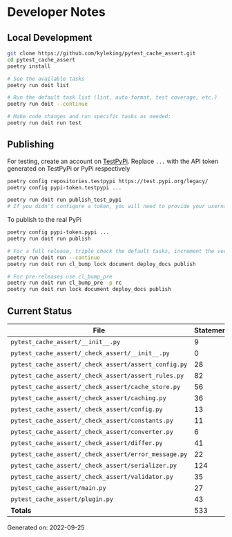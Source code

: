 # Developer Notes

## Local Development

```sh
git clone https://github.com/kyleking/pytest_cache_assert.git
cd pytest_cache_assert
poetry install

# See the available tasks
poetry run doit list

# Run the default task list (lint, auto-format, test coverage, etc.)
poetry run doit --continue

# Make code changes and run specific tasks as needed:
poetry run doit run test
```

## Publishing

For testing, create an account on [TestPyPi](https://test.pypi.org/legacy/). Replace `...` with the API token generated on TestPyPi or PyPi respectively

```sh
poetry config repositories.testpypi https://test.pypi.org/legacy/
poetry config pypi-token.testpypi ...

poetry run doit run publish_test_pypi
# If you didn't configure a token, you will need to provide your username and password to publish
```

To publish to the real PyPi

```sh
poetry config pypi-token.pypi ...
poetry run doit run publish

# For a full release, triple check the default tasks, increment the version, rebuild documentation (twice), and publish!
poetry run doit run --continue
poetry run doit run cl_bump lock document deploy_docs publish

# For pre-releases use cl_bump_pre
poetry run doit run cl_bump_pre -p rc
poetry run doit run lock document deploy_docs publish
```

## Current Status

<!-- {cts} COVERAGE -->
| File                                                 |   Statements |   Missing |   Excluded | Coverage   |
|------------------------------------------------------|--------------|-----------|------------|------------|
| `pytest_cache_assert/__init__.py`                    |            9 |         0 |          0 | 100.0%     |
| `pytest_cache_assert/_check_assert/__init__.py`      |            0 |         0 |          0 | 100.0%     |
| `pytest_cache_assert/_check_assert/assert_config.py` |           28 |         1 |          0 | 96.4%      |
| `pytest_cache_assert/_check_assert/assert_rules.py`  |           82 |         7 |          0 | 91.5%      |
| `pytest_cache_assert/_check_assert/cache_store.py`   |           56 |         8 |          0 | 85.7%      |
| `pytest_cache_assert/_check_assert/caching.py`       |           36 |         0 |          0 | 100.0%     |
| `pytest_cache_assert/_check_assert/config.py`        |           13 |         0 |          0 | 100.0%     |
| `pytest_cache_assert/_check_assert/constants.py`     |           11 |         0 |          0 | 100.0%     |
| `pytest_cache_assert/_check_assert/converter.py`     |            6 |         0 |          0 | 100.0%     |
| `pytest_cache_assert/_check_assert/differ.py`        |           41 |         2 |          0 | 95.1%      |
| `pytest_cache_assert/_check_assert/error_message.py` |           22 |         0 |          0 | 100.0%     |
| `pytest_cache_assert/_check_assert/serializer.py`    |          124 |        10 |          0 | 91.9%      |
| `pytest_cache_assert/_check_assert/validator.py`     |           35 |         5 |          0 | 85.7%      |
| `pytest_cache_assert/main.py`                        |           27 |         6 |          0 | 77.8%      |
| `pytest_cache_assert/plugin.py`                      |           43 |         2 |          0 | 95.3%      |
| **Totals**                                           |          533 |        41 |          0 | 92.3%      |

Generated on: 2022-09-25
<!-- {cte} -->
